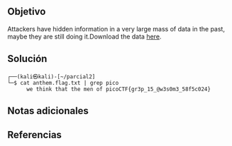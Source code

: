 ## Objetivo
Attackers have hidden information in a very large mass of data in the past, maybe they are still doing it.Download the data [here](https://artifacts.picoctf.net/c/125/anthem.flag.txt).
## Solución
```
┌──(kali㉿kali)-[~/parcial2]
└─$ cat anthem.flag.txt | grep pico
      we think that the men of picoCTF{gr3p_15_@w3s0m3_58f5c024}

```
## Notas adicionales
## Referencias